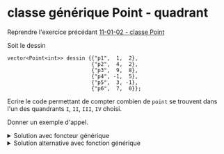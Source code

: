 # classe générique Point - quadrant 

Reprendre l'exercice précédant [11-01-02 - classe Point](13-01-02%20-%20classe%20Point.md)

Soit le dessin

~~~
vector<Point<int>> dessin {{"p1",  1,  2},
                           {"p2",  4,  2},
                           {"p3",  9,  8},
                           {"p4", -1,  5},
                           {"p5",  3, -1},
                           {"p6",  7,  0}};
~~~

Ecrire le code permettant de compter combien de `point` se trouvent dans l'un des quandrants `I`, `II`, `III`, `IV` choisi.

Donner un exemple d'appel.

<details>
<summary>Solution avec foncteur générique</summary>

~~~cpp
enum class Quadrant {I=1, II, III, IV};

template <typename T>
struct DansQuadrant {
   Quadrant q;
   bool operator() (const Point<T>& p) {
      switch (q) {
         case Quadrant::I   : return p.getCoord().getX() > T() and p.getCoord().getY() > T();
         case Quadrant::II  : return p.getCoord().getX() < T() and p.getCoord().getY() > T();
         case Quadrant::III : return p.getCoord().getX() < T() and p.getCoord().getY() < T();
         case Quadrant::IV  : return p.getCoord().getX() > T() and p.getCoord().getY() < T();
      }
      return 0;
   }
};

cout << count_if(dessin.begin(), dessin.end(), DansQuadrant<int>{Quadrant::I});
~~~

</details>


<details>
<summary>Solution alternative avec fonction générique</summary>

~~~cpp
enum class Quadrant { I, II, III, IV };

template<typename T, Quadrant q>
bool est_dans_quadrant (Point<T> const& p) {
   switch (q) {
      case Quadrant::I :
         return p.getCoord().getX() >= 0 and p.getCoord().getY() >= 0;
      case Quadrant::II :
         return p.getCoord().getX() <= 0 and p.getCoord().getY() >= 0;
      case Quadrant::III :
         return p.getCoord().getX() <= 0 and p.getCoord().getY() <= 0;
      case Quadrant::IV :
         return p.getCoord().getX() >= 0 and p.getCoord().getY() <= 0;
      default:
         return false;
   }
}

cout << count_if(dessin.begin(), dessin.end(),est_dans_quadrant<int,Quadrant::I>);
~~~

</details>

